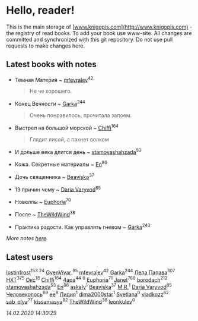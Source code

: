 # Hello, reader!
This is the main storage of [www.knigopis.com](http://www.knigopis.com) - the registry of read books.
To add your book use www-site. All changes are committed and synchronized with this git repository.
Do not use pull requests to make changes here.


## Latest books with notes
* Темная Материя ~ [mfevralev](users/140/140966150-vkontakte)<sup>42</sup>
    > Не че хорошего.

* Конец Вечности ~ [Garka](users/115/115753719718250012620-google)<sup>244</sup>
    > Очень понравилось, прочитала запоем.

* Выстрел на большой морской ~ [Chiffi](users/105/105831994080785626680-google)<sup>164</sup>
    > Глядит лисой, а пахнет волком

* И дольше века длится день ~ [stamovashahzada](users/310/310646815-vkontakte)<sup>53</sup>

* Кожа. Секретные материалы ~ [En](users/333/333646551-vkontakte)<sup>86</sup>

* Дочь священника ~ [Beaviska](users/102/10202544960024508-facebook)<sup>37</sup>

* 13 причин чому ~ [Daria Varyvod](users/829/829893410524253-facebook)<sup>85</sup>

* Новеллы ~ [Euphoria](users/106/106304994652616315178-google)<sup>70</sup>

* После ~ [TheWildWind](users/262/262062207519652-facebook)<sup>38</sup>

* Практика радости. Как управлять гневом ~ [Garka](users/115/115753719718250012620-google)<sup>243</sup>


_More notes [here](latest_books_with_notes.md)._


## Latest users
[lostinfrost](users/217/217891524-vkontakte)<sup>153</sup> 
[](users/270/270444099499-odnoklassniki)<sup>24</sup> 
[GvenVivar ](users/158/158266434925901-facebook)<sup>95</sup> 
[mfevralev](users/140/140966150-vkontakte)<sup>42</sup> 
[Garka](users/115/115753719718250012620-google)<sup>244</sup> 
[Лела Папава](users/761/76187635-vkontakte)<sup>307</sup> 
[HXT](users/100/100002563462782-facebook)<sup>375</sup> 
[Окс](users/102/102536471289425216982-google)<sup>18</sup> 
[Chiffi](users/105/105831994080785626680-google)<sup>164</sup> 
[4apa](users/117/117392596378069249667-google)<sup>44</sup> 
[](users/133/1333089180107181-facebook)<sup>0</sup> 
[Euphoria](users/106/106304994652616315178-google)<sup>71</sup> 
[Janet](users/108/108113656204404967440-google)<sup>760</sup> 
[borodach](users/157/15706320-vkontakte)<sup>212</sup> 
[stamovashahzada](users/310/310646815-vkontakte)<sup>53</sup> 
[En](users/333/333646551-vkontakte)<sup>86</sup> 
[askaly](users/326/326783541-vkontakte)<sup>1</sup> 
[Beaviska](users/102/10202544960024508-facebook)<sup>37</sup> 
[M.R.](users/224/2243130637083499985-mailru)<sup>1</sup> 
[Daria Varyvod](users/829/829893410524253-facebook)<sup>85</sup> 
[Человеколось](users/174/17475979687188177329-mailru)<sup>69</sup> 
[ee](users/219/2195256973544755662-mailru)<sup>8</sup> 
[Лидия](users/105/105055730920363448346-google)<sup>1</sup> 
[dima2000star](users/100/100014192622254671058-google)<sup>1</sup> 
[Svetlana](users/189/189154139125182-facebook)<sup>0</sup> 
[vladkozz](users/572/57239276-vkontakte)<sup>62</sup> 
[sab_olya](users/139/139338401-vkontakte)<sup>77</sup> 
[kissamasya](users/684/68439978-vkontakte)<sup>82</sup> 
[TheWildWind](users/262/262062207519652-facebook)<sup>38</sup> 
[leonkulev](users/184/184095117-vkontakte)<sup>0</sup> 


_14.02.2020 14:30:29_
